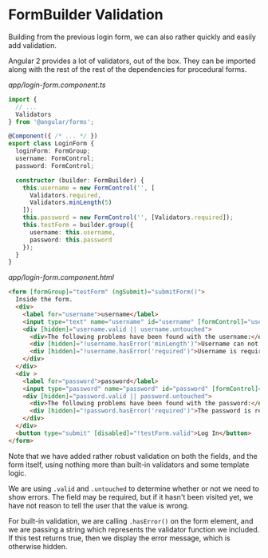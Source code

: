 # FormBuilder Validation

Building from the previous login form, we can also rather quickly and easily add validation.

Angular 2 provides a lot of validators, out of the box.
They can be imported along with the rest of the rest of the dependencies for procedural forms.

_app/login-form.component.ts_
```ts
import {
  // ...
  Validators
} from '@angular/forms';

@Component({ /* ... */ })
export class LoginForm {
  loginForm: FormGroup;
  username: FormControl;
  password: FormControl;

  constructor (builder: FormBuilder) {
    this.username = new FormControl('', [
      Validators.required,
      Validators.minLength(5)
    ]);
    this.password = new FormControl('', [Validators.required]);
    this.testForm = builder.group({
      username: this.username,
      password: this.password
    });
  }
}
```

_app/login-form.component.html_
```html
<form [formGroup]="testForm" (ngSubmit)="submitForm()">
  Inside the form.
  <div>
    <label for="username">username</label>
    <input type="text" name="username" id="username" [formControl]="username">
    <div [hidden]="username.valid || username.untouched">
      <div>The following problems have been found with the username:</div>
      <div [hidden]="!username.hasError('minLength')">Username can not be shorter than 5 characters.</div>
      <div [hidden]="!username.hasError('required')">Username is required.</div>
    </div>
  </div>
  <div >
    <label for="password">password</label>
    <input type="password" name="password" id="password" [formControl]="password">
    <div [hidden]="password.valid || password.untouched">
      <div>The following problems have been found with the password:</div>
      <div [hidden]="!password.hasError('required')">The password is required.</div>
    </div>
  </div>
  <button type="submit" [disabled]="!testForm.valid">Log In</button>
</form>
```

Note that we have added rather robust validation on both the fields, and the form itself, using nothing more than built-in validators and some template logic.

We are using `.valid` and `.untouched` to determine whether or not we need to show errors. The field may be required, but if it hasn't been visited yet, we have not reason to tell the user that the value is wrong.

For built-in validation, we are calling `.hasError()` on the form element, and we are passing a string which represents the validator function we included. If this test returns true, then we display the error message, which is otherwise hidden.
